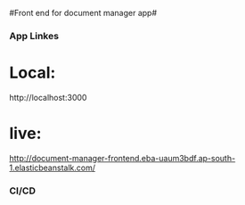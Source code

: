 #Front end for document manager app#

### App Linkes ###

# Local: #
http://localhost:3000

# live: # 
http://document-manager-frontend.eba-uaum3bdf.ap-south-1.elasticbeanstalk.com/


### CI/CD ###
